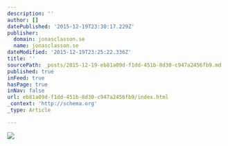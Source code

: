 ```yaml
---
description: ''
author: []
datePublished: '2015-12-19T23:30:17.229Z'
publisher:
  domain: jonasclasson.se
  name: jonasclasson.se
dateModified: '2015-12-19T23:25:22.336Z'
title: ''
sourcePath: _posts/2015-12-19-eb81a09d-f1dd-451b-8d30-c947a2456fb9.md
published: true
inFeed: true
hasPage: true
inNav: false
url: eb81a09d-f1dd-451b-8d30-c947a2456fb9/index.html
_context: 'http://schema.org'
_type: Article

---
```

![](http://jonasclasson.se/wp-content/uploads/2015/09/JC18.jpg)
